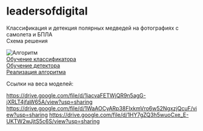 # leadersofdigital
Классификация и детекция полярных медведей на фотографиях с самолета и БПЛА    
Схема решения    

![Алгоритм](https://raw.githubusercontent.com/danil31219as/leadersofdigital/images/model_work.png)    
[Обучение классификатора](https://github.com/danil31219as/leadersofdigital/blob/main/BaselineW.ipynb)    
[Обучение детектора](https://github.com/danil31219as/leadersofdigital/blob/main/Копия_блокнота__Detectron2_Tutorial_ipynb_%20(1).ipynb)    
[Реализация алгоритма](https://github.com/danil31219as/leadersofdigital/blob/main/Official_version.ipynb)    

Ссылки на веса моделей:

https://drive.google.com/file/d/1iacvaFETWjQR9n5agG-jXRLT4jfaW65A/view?usp=sharing
https://drive.google.com/file/d/1WaAOCyARp38FlxkmVro6w52NgxzjQcuF/view?usp=sharing
https://drive.google.com/file/d/1HY7gZQ3h5wuoCxe_E-UKTW2wJjtS5c6S/view?usp=sharing
